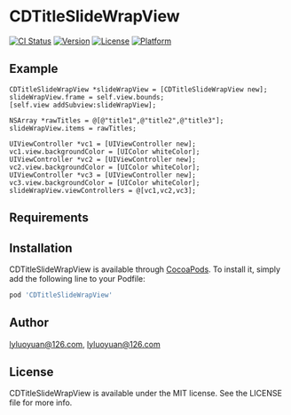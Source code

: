 # CDTitleSlideWrapView

[![CI Status](https://img.shields.io/travis/lyluoyuan@126.com/CDTitleSlideWrapView.svg?style=flat)](https://travis-ci.org/lyluoyuan@126.com/CDTitleSlideWrapView)
[![Version](https://img.shields.io/cocoapods/v/CDTitleSlideWrapView.svg?style=flat)](https://cocoapods.org/pods/CDTitleSlideWrapView)
[![License](https://img.shields.io/cocoapods/l/CDTitleSlideWrapView.svg?style=flat)](https://cocoapods.org/pods/CDTitleSlideWrapView)
[![Platform](https://img.shields.io/cocoapods/p/CDTitleSlideWrapView.svg?style=flat)](https://cocoapods.org/pods/CDTitleSlideWrapView)



## Example
```
CDTitleSlideWrapView *slideWrapView = [CDTitleSlideWrapView new];
slideWrapView.frame = self.view.bounds;
[self.view addSubview:slideWrapView];

NSArray *rawTitles = @[@"title1",@"title2",@"title3"];
slideWrapView.items = rawTitles;

UIViewController *vc1 = [UIViewController new];
vc1.view.backgroundColor = [UIColor whiteColor];
UIViewController *vc2 = [UIViewController new];
vc2.view.backgroundColor = [UIColor whiteColor];
UIViewController *vc3 = [UIViewController new];
vc3.view.backgroundColor = [UIColor whiteColor];
slideWrapView.viewControllers = @[vc1,vc2,vc3];
```
## Requirements

## Installation

CDTitleSlideWrapView is available through [CocoaPods](https://cocoapods.org). To install
it, simply add the following line to your Podfile:

```ruby
pod 'CDTitleSlideWrapView'
```

## Author

lyluoyuan@126.com, lyluoyuan@126.com

## License

CDTitleSlideWrapView is available under the MIT license. See the LICENSE file for more info.
